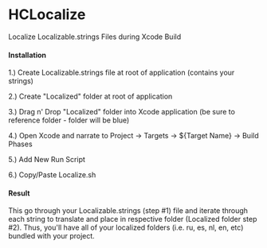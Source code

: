 HCLocalize
==========

Localize Localizable.strings Files during Xcode Build

#### Installation

1.) Create Localizable.strings file at root of application (contains your strings)

2.) Create "Localized" folder at root of application

3.) Drag n' Drop "Localized" folder into Xcode application (be sure to reference folder - folder will be blue)

4.) Open Xcode and narrate to Project -> Targets -> ${Target Name} -> Build Phases

5.) Add New Run Script 

6.) Copy/Paste Localize.sh

#### Result

This go through your Localizable.strings (step #1) file and iterate through each string to translate and place in respective folder (Localized folder step #2). Thus, you'll have all of your localized folders (i.e. ru, es, nl, en, etc) bundled with your project. 
